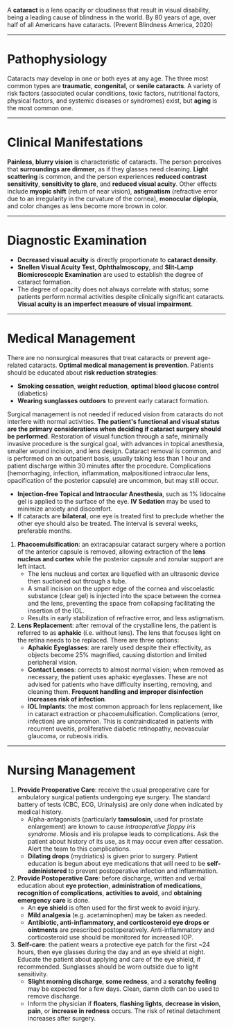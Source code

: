 A **cataract** is a lens opacity or cloudiness that result in visual disability, being a leading cause of blindness in the world. By 80 years of age, over half of all Americans have cataracts. (Prevent Blindness America, 2020)
___
# Pathophysiology
Cataracts may develop in one or both eyes at any age. The three most common types are **traumatic**, **congenital**, or **senile cataracts**. A variety of risk factors (associated ocular conditions, toxic factors, nutritional factors, physical factors, and systemic diseases or syndromes) exist, but **aging** is the most common one.
___
# Clinical Manifestations
**Painless, blurry vision** is characteristic of cataracts. The person perceives that **surroundings are dimmer**, as if they glasses need cleaning. **Light scattering** is common, and the person experiences **reduced contrast sensitivity**, **sensitivity to glare**, and **reduced visual acuity**. Other effects include **myopic shift** (return of near vision), **astigmatism** (refractive error due to an irregularity in the curvature of the cornea), **monocular diplopia**, and color changes as lens become more brown in color.
___
# Diagnostic Examination
- **Decreased visual acuity** is directly proportionate to **cataract density**.
- **Snellen Visual Acuity Test**, **Ophthalmoscopy**, and **Slit-Lamp Biomicroscopic Examination** are used to establish the degree of cataract formation.
- The degree of opacity does not always correlate with status; some patients perform normal activities despite clinically significant cataracts. **Visual acuity is an imperfect measure of visual impairment**.
___
# Medical Management
There are no nonsurgical measures that treat cataracts or prevent age-related cataracts. **Optimal medical management is prevention**. Patients should be educated about **risk reduction strategies**:
- **Smoking cessation**, **weight reduction**, **optimal blood glucose control** (diabetics)
- **Wearing sunglasses outdoors** to prevent early cataract formation.

Surgical management is not needed if reduced vision from cataracts do not interfere with normal activities. **The patient's functional and visual status are the primary considerations when deciding if cataract surgery should be performed**. Restoration of visual function through a safe, minimally invasive procedure is the surgical goal, with advances in topical anesthesia, smaller wound incision, and lens design. Cataract removal is common, and is performed on an outpatient basis, usually taking less than 1 hour and patient discharge within 30 minutes after the procedure. Complications (hemorrhaging, infection, inflammation, malpositioned intraocular lens, opacification of the posterior capsule) are uncommon, but may still occur.
- **Injection-free Topical and Intraocular Anesthesia**, such as 1% lidocaine gel is applied to the surface of the eye. **IV Sedation** may be used to minimize anxiety and discomfort.
- If cataracts are **bilateral**, one eye is treated first to preclude whether the other eye should also be treated. The interval is several weeks, preferable months. 

1. **Phacoemulsification**: an extracapsular cataract surgery where a portion of the anterior capsule is removed, allowing extraction of the **lens nucleus and cortex** while the posterior capsule and zonular support are left intact.
	- The lens nucleus and cortex are liquefied with an ultrasonic device then suctioned out through a tube. 
	- A small incision on the upper edge of the cornea and viscoelastic substance (clear gel) is injected into the space between the cornea and the lens, preventing the space from collapsing facilitating the insertion of the IOL.
	- Results in early stabilization of refractive error, and less astigmatism.
2. **Lens Replacement**: after removal of the crystalline lens, the patient is referred to as **aphakic** (i.e. without lens). The lens that focuses light on the retina needs to be replaced. There are three options:
	- **Aphakic Eyeglasses**: are rarely used despite their effectivity, as objects become 25% magnified, causing distortion and limited peripheral vision.
	- **Contact Lenses**: corrects to almost normal vision; when removed as necessary, the patient uses aphakic eyeglasses. These are not advised for patients who have difficulty inserting, removing, and cleaning them. **Frequent handling and improper disinfection increases risk of infection**.
	- **IOL Implants**: the most common approach for lens replacement, like in cataract extraction or phacoemulsification. Complications (error, infection) are uncommon. This is contraindicated in patients with recurrent uveitis, proliferative diabetic retinopathy, neovascular glaucoma, or rubeosis iridis.
___
# Nursing Management
1. **Provide Preoperative Care**: receive the usual preoperative care for ambulatory surgical patients undergoing eye surgery. The standard battery of tests (CBC, ECG, Urinalysis) are only done when indicated by medical history.
	- Alpha-antagonists (particularly **tamsulosin**, used for prostate enlargement) are known to cause *intraoperative floppy iris syndrome*. Miosis and iris prolapse leads to complications. Ask the patient about history of its use, as it may occur even after cessation. Alert the team to this complications.
	- **Dilating drops** (mydriatics) is given prior to surgery. Patient education is begun about eye medications that will need to be **self-administered** to prevent postoperative infection and inflammation.
2. **Provide Postoperative Care**: before discharge, written and verbal education about **eye protection**, **administration of medications**, **recognition of complications**, **activities to avoid**, and **obtaining emergency care** is done.
	- An **eye shield** is often used for the first week to avoid injury.
	- **Mild analgesia** (e.g. acetaminophen) may be taken as needed.
	- **Antibiotic, anti-inflammatory, and corticosteroid eye drops or ointments** are prescribed postoperatively. Anti-inflammatory and corticosteroid use should be monitored for increased IOP.
3. **Self-care**: the patient wears a protective eye patch for the first ~24 hours, then eye glasses during the day and an eye shield at night. Educate the patient about applying and care of the eye shield, if recommended. Sunglasses should be worn outside due to light sensitivity.
	- **Slight morning discharge**, **some redness**, and a **scratchy feeling** may be expected for a few days. Clean, damn cloth can be used to remove discharge.
	- Inform the physician if **floaters**, **flashing lights**, **decrease in vision**, **pain**, or **increase in redness** occurs. The risk of retinal detachment increases after surgery.